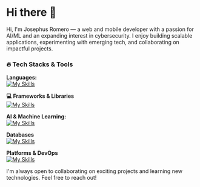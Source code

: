 # Hi there 👋  
Hi, I'm Josephus Romero — a web and mobile developer with a passion for AI/ML and an expanding interest in cybersecurity. I enjoy building scalable applications, experimenting with emerging tech, and collaborating on impactful projects.

### 🔥 Tech Stacks & Tools

**Languages:**  
[![My Skills](https://skillicons.dev/icons?i=py,js,java,ts)](https://skillicons.dev)  

**💻 Frameworks & Libraries**  
[![My Skills](https://skillicons.dev/icons?i=react,vue,bootstrap,tailwind,django,flask)](https://skillicons.dev)  

**AI & Machine Learning:**  
[![My Skills](https://skillicons.dev/icons?i=tensorflow,pytorch,sklearn,opencv)](https://skillicons.dev)  

**Databases**  
[![My Skills](https://skillicons.dev/icons?i=mongodb,mysql,sqlite)](https://skillicons.dev)  

**Platforms & DevOps**  
[![My Skills](https://skillicons.dev/icons?i=github,git,heroku,docker)](https://skillicons.dev)  


I'm always open to collaborating on exciting projects and learning new technologies. Feel free to reach out!


<!--
**Raiden876/Raiden876** is a ✨ _special_ ✨ repository because its `README.md` (this file) appears on your GitHub profile.

Here are some ideas to get you started:

- 🔭 I’m currently working on ...
- 🌱 I’m currently learning ...
- 👯 I’m looking to collaborate on ...
- 🤔 I’m looking for help with ...
- 💬 Ask me about ...
- 📫 How to reach me: ...
- 😄 Pronouns: ...
- ⚡ Fun fact: ...
-->
